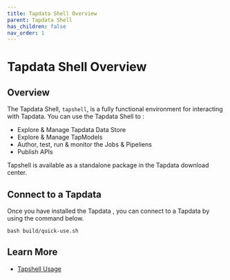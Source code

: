 ```yaml
---
title: Tapdata Shell Overview
parent: Tapdata Shell
has_children: false
nav_order: 1
---
```

# Tapdata Shell Overview

## Overview

The Tapdata Shell, `tapshell`, is a fully functional  environment for interacting with Tapdata. You can use the Tapdata Shell to :

- Explore & Manage Tapdata Data Store 
- Explore & Manage TapModels 
- Author, test, run & monitor the Jobs & Pipeliens
- Publish APIs

Tapshell is available as a standalone package in the Tapdata download center.





## Connect to a Tapdata

Once you have installed the Tapdata  , you can connect to a Tapdata by using the command below. 

```
bash build/quick-use.sh
```




## Learn More

- [Tapshell Usage](./tapshell-usage.md)

  
